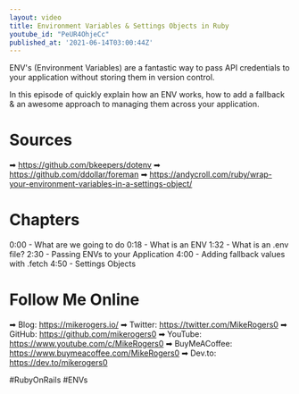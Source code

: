 ```yaml
---
layout: video
title: Environment Variables & Settings Objects in Ruby
youtube_id: "PeUR4OhjeCc"
published_at: '2021-06-14T03:00:44Z'
---
```

ENV's (Environment Variables) are a fantastic way to pass API credentials to your application without storing them in version control.

In this episode of quickly explain how an ENV works, how to add a fallback & an awesome approach to managing them across your application.

# Sources

➡ https://github.com/bkeepers/dotenv
➡ https://github.com/ddollar/foreman
➡ https://andycroll.com/ruby/wrap-your-environment-variables-in-a-settings-object/

# Chapters

0:00 -  What are we going to do
0:18 -  What is an ENV
1:32 -  What is an .env file?
2:30 - Passing ENVs to your Application
4:00 - Adding fallback values with .fetch
4:50 - Settings Objects

# Follow Me Online

➡ Blog: https://mikerogers.io/
➡ Twitter: https://twitter.com/MikeRogers0
➡ GitHub: https://github.com/mikerogers0
➡ YouTube: https://www.youtube.com/c/MikeRogers0
➡ BuyMeACoffee: https://www.buymeacoffee.com/MikeRogers0
➡ Dev.to: https://dev.to/mikerogers0

#RubyOnRails #ENVs
